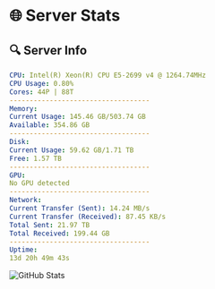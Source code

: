 # 🌐 Server Stats
## 🔍 Server Info
```yaml
CPU: Intel(R) Xeon(R) CPU E5-2699 v4 @ 1264.74MHz
CPU Usage: 0.80%
Cores: 44P | 88T
-----------------------------------
Memory:
Current Usage: 145.46 GB/503.74 GB
Available: 354.86 GB
-----------------------------------
Disk:
Current Usage: 59.62 GB/1.71 TB
Free: 1.57 TB
-----------------------------------
GPU:
No GPU detected
-----------------------------------
Network:
Current Transfer (Sent): 14.24 MB/s
Current Transfer (Received): 87.45 KB/s
Total Sent: 21.97 TB
Total Received: 199.44 GB
-----------------------------------
Uptime:
13d 20h 49m 43s
```
![GitHub Stats](https://img.shields.io/badge/Updated-2025-03-21_18:12:32-blue)